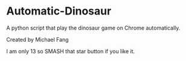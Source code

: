 # Automatic-Dinosaur
A python script that play the dinosaur game on Chrome automatically.

Created by Michael Fang

I am only 13 so SMASH that star button if you like it.
